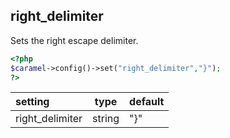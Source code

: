 ## right_delimiter

Sets the right escape delimiter.

```php
<?php
$caramel->config()->set("right_delimiter","}");
?>
```

| setting | type | default
|:-----|:-----:|:-----|
| right_delimiter | string | "}" |